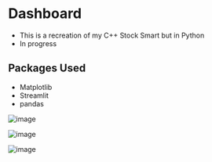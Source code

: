 # Dashboard
- This is a recreation of my C++ Stock Smart but in Python
- In progress

## Packages Used
- Matplotlib
- Streamlit
- pandas

![image](https://github.com/user-attachments/assets/d1430c07-b606-4473-88a0-d2972ad323f0)

![image](https://github.com/luis0o2/Dashboard/assets/59019460/7e6f2fc0-fd0a-499b-b6b1-0b32aacd51ca)

![image](https://github.com/luis0o2/Dashboard/assets/59019460/6e62153d-a64a-48ab-821d-845d6493117d)

